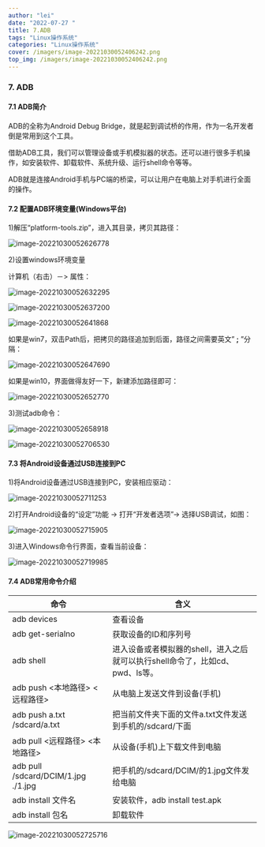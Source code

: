 ```yaml
---
author: "lei"
date: "2022-07-27 "
title: 7.ADB
tags: "Linux操作系统"
categories: "Linux操作系统"
cover: /imagers/image-20221030052406242.png
top_img: /imagers/image-20221030052406242.png
---
```




### 7. ADB

#### 7.1 ADB简介

 

ADB的全称为Android Debug Bridge，就是起到调试桥的作用，作为一名开发者倒是常用到这个工具。

 

借助ADB工具，我们可以管理设备或手机模拟器的状态。还可以进行很多手机操作，如安装软件、卸载软件、系统升级、运行shell命令等等。

 

ADB就是连接Android手机与PC端的桥梁，可以让用户在电脑上对手机进行全面的操作。

 

 

#### 7.2 配置ADB环境变量(Windows平台)

 

1)解压“platform-tools.zip”，进入其目录，拷贝其路径：

![image-20221030052626778](imagers/image-20221030052626778.png)

 

2)设置windows环境变量

计算机（右击）－> 属性：

![image-20221030052632295](imagers/image-20221030052632295.png)

 

![image-20221030052637200](imagers/image-20221030052637200.png)

![image-20221030052641868](imagers/image-20221030052641868.png)

 

如果是win7，双击Path后，把拷贝的路径追加到后面，路径之间需要英文” **;** ”分隔：

![image-20221030052647690](imagers/image-20221030052647690.png)

如果是win10，界面做得友好一下，新建添加路径即可：

![image-20221030052652770](imagers/image-20221030052652770.png)

 

3)测试adb命令：

![image-20221030052658918](imagers/image-20221030052658918.png)

 

![image-20221030052706530](imagers/image-20221030052706530.png)

 

#### 7.3 将Android设备通过USB连接到PC

 

1)将Android设备通过USB连接到PC，安装相应驱动：

![image-20221030052711253](imagers/image-20221030052711253.png)

 

2)打开Android设备的“设定”功能 -> 打开“开发者选项”-> 选择USB调试，如图：

![image-20221030052715905](imagers/image-20221030052715905.png)

 

3)进入Windows命令行界面，查看当前设备：

![image-20221030052719985](imagers/image-20221030052719985.png)

#### 7.4 ADB常用命令介绍

 

| **命令**                            | **含义**                                                     |
| ----------------------------------- | ------------------------------------------------------------ |
| adb devices                         | 查看设备                                                     |
| adb get-serialno                    | 获取设备的ID和序列号                                         |
| adb shell                           | 进入设备或者模拟器的shell，进入之后就可以执行shell命令了，比如cd、pwd、ls等。 |
| adb push <本地路径> <远程路径>      | 从电脑上发送文件到设备(手机)                                 |
| adb push a.txt /sdcard/a.txt        | 把当前文件夹下面的文件a.txt文件发送到手机的/sdcard/下面      |
| adb pull <远程路径> <本地路径>      | 从设备(手机)上下载文件到电脑                                 |
| adb pull /sdcard/DCIM/1.jpg ./1.jpg | 把手机的/sdcard/DCIM/的1.jpg文件发给电脑                     |
| adb install 文件名                  | 安装软件，adb install test.apk                               |
| adb install 包名                    | 卸载软件                                                     |

 

![image-20221030052725716](imagers/image-20221030052725716.png)